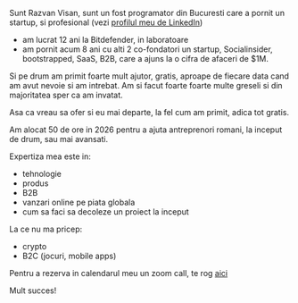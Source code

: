 
Sunt Razvan Visan, sunt un fost programator din Bucuresti care a pornit un startup, si profesional (vezi [profilul meu de LinkedIn](https://www.linkedin.com/in/razvanvisan/))
- am lucrat 12 ani la Bitdefender, in laboratoare
- am pornit acum 8 ani cu alti 2 co-fondatori un startup, Socialinsider, bootstrapped, SaaS, B2B, care a ajuns la o cifra de afaceri de $1M.

Si pe drum am primit foarte mult ajutor, gratis, aproape de fiecare data cand am avut nevoie si am intrebat. Am si facut foarte foarte multe greseli si din majoritatea sper ca am invatat.

Asa ca vreau sa ofer si eu mai departe, la fel cum am primit, adica tot gratis.

Am alocat 50 de ore in 2026 pentru a ajuta antreprenori romani, la inceput de drum, sau mai avansati.

Expertiza mea este in:
- tehnologie
- produs
- B2B
- vanzari online pe piata globala
- cum sa faci sa decoleze un proiect la inceput

La ce nu ma pricep:
- crypto
- B2C (jocuri, mobile apps)

Pentru a rezerva in calendarul meu un zoom call, te rog [aici](https://calendar.app.google/KpiVkn9825dJAQ469)

Mult succes!
